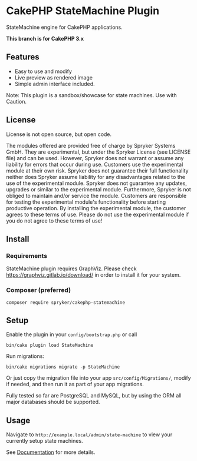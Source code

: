 #  CakePHP StateMachine Plugin

StateMachine engine for CakePHP applications.

**This branch is for CakePHP 3.x**

## Features

- Easy to use and modify
- Live preview as rendered image
- Simple admin interface included.

Note: This plugin is a sandbox/showcase for state machines.
Use with Caution.

## License

License is not open source, but open code.

The modules offered are provided free of charge by Spryker Systems GmbH. They are experimental, but under the Spryker License (see LICENSE file) and can be used. However, Spryker does not warrant or assume any liability for errors that occur during use. Customers use the experimental module at their own risk. Spryker does not guarantee their full functionality neither does Spryker assume liability for any disadvantages related to the use of the experimental module. Spryker does not guarantee any updates, upgrades or similar to the experimental module. Furthermore, Spryker is not obliged to maintain and/or service the module. Customers are responsible for testing the experimental module's functionality before starting productive operation. By installing the experimental module, the customer agrees to these terms of use. Please do not use the experimental module if you do not agree to these terms of use!

## Install

### Requirements

StateMachine plugin requires GraphViz. 
Please check https://graphviz.gitlab.io/download/ in order to install it for your system.

### Composer (preferred)
```
composer require spryker/cakephp-statemachine
```

## Setup
Enable the plugin in your `config/bootstrap.php` or call
```
bin/cake plugin load StateMachine
```

Run migrations:
```
bin/cake migrations migrate -p StateMachine
```
Or just copy the migration file into your app `src/config/Migrations/`, modify if needed, and then run it as part of your app migrations.

Fully tested so far are PostgreSQL and MySQL, but by using the ORM all major databases should be supported.

## Usage

Navigate to `http://example.local/admin/state-machine` to view your currently setup state machines.

See [Documentation](/docs) for more details.
